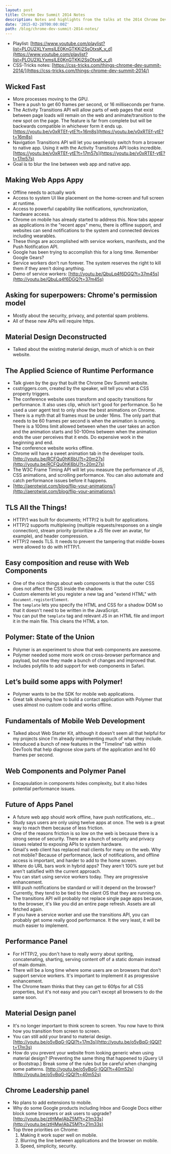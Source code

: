 ```yaml
---
layout: post
title: Chrome Dev Summit 2014 Notes
description: Notes and highlights from the talks at the 2014 Chrome Dev Summit.
date: '2015-02-28T00:00:00Z'
path: /blog/chrome-dev-summit-2014-notes/
---
```


* Playlist: [https://www.youtube.com/playlist?list=PLOU2XLYxmsILE0KnGTKKj2SsOtxsK_y_d](https://www.youtube.com/playlist?list=PLOU2XLYxmsILE0KnGTKKj2SsOtxsK_y_d)
* CSS-Tricks notes: [https://css-tricks.com/things-chrome-dev-summit-2014/](https://css-tricks.com/things-chrome-dev-summit-2014/)

## Wicked Fast
* More processes moving to the GPU.
* There a push to get 60 frames per second, or 16 milliseconds per frame.
* The Activity Transitions API will allow parts of web pages that exist between page loads will remain on the web and animate/transition to the new spot on the page. The feature is far from complete but will be backwards compatible in whichever form it ends up. [https://youtu.be/v0xRTEf-ytE?t=16m8s](https://youtu.be/v0xRTEf-ytE?t=16m8s)
* Navigation Transitions API will let you seamlessly switch from a browser to native app. Using it with the Activity Transitions API looks incredible. [https://youtu.be/v0xRTEf-ytE?t=17m57s](https://youtu.be/v0xRTEf-ytE?t=17m57s)
* Goal is to blur the line between web app and native app.

## Making Web Apps Appy
* Offline needs to actually work
* Access to system UI like placement on the home-screen and full screen at runtime.
* Access to powerful capability like notifications, synchronization, hardware access.
* Chrome on mobile has already started to address this. Now tabs appear as applications in the "recent apps" menu, there is offline support, and websites can send notifications to the system and connected devices including wearables.
* These things are accomplished with service workers, manifests, and the Push Notification API.
* Google has been trying to accomplish this for a long time. Remember Google Gears?
* Service workers don't run forever. The system reserves the right to kill them if they aren't doing anything.
* Demo of service workers: [http://youtu.be/QbuLq4f6DGQ?t=37m45s](http://youtu.be/QbuLq4f6DGQ?t=37m45s)

## Asking for superpowers: Chrome's permission model
* Mostly about the security, privacy, and potential spam problems.
* All of these new APIs will require https.

## Material Design Deconstructed
* Talked about the existing material design, much of which is on their website.

## The Applied Science of Runtime Performance
* Talk given by the guy that built the Chrome Dev Summit website.
* csstriggers.com, created by the speaker, will tell you what a CSS property triggers.
* The conference website uses transform and opacity transitions for performance. It also uses clip, which isn't good for performance. So he used a user agent test to only show the best animations on Chrome.
* There is a myth that all frames must be under 16ms. The only part that needs to be 60 frames per second is when the animation is running. There is a 100ms limit allowed between when the user takes an action and the animation starts and 50-100ms between when the animation ends the user perceives that it ends. Do expensive work in the beginning and end.
* The conference website works offline.
* Chrome will have a sweet animation tab in the developer tools. [http://youtu.be/RCFQu0hK6bU?t=20m27s](http://youtu.be/RCFQu0hK6bU?t=20m27s)
* The W3C Frame Timing API will let you measure the performance of JS, CSS animations, and scrolling performance. You can also automate and catch performance issues before it happens.
* [http://aerotwist.com/blog/flip-your-animations/](http://aerotwist.com/blog/flip-your-animations/)

## TLS All the Things!
* HTTP/1 was built for documents; HTTP/2 is built for applications.
* HTTP/2 supports multiplexing (multiple requests/responses on a single connection), stream priority (prioritize a JS file over an avatar, for example), and header compression.
* HTTP/2 needs TLS. It needs to prevent the tampering that middle-boxes were allowed to do with HTTP/1.

## Easy composition and reuse with Web Components
* One of the nice things about web components is that the outer CSS does not affect the CSS inside the shadow.
* Custom elements let you register a new tag and "extend HTML" with `document.registerElement`.
* The `template` lets you specify the HTML and CSS for a shadow DOM so that it doesn't need to be written in the JavaScript.
* You can put the `template` tag and relevant JS in an HTML file and import it in the main file. This cleans the HTML a ton.

## Polymer: State of the Union
* Polymer is an experiment to show that web components are awesome.
* Polymer needed some more work on cross-browser performance and payload, but now they made a bunch of changes and improved that.
* Includes polyfills to add support for web components in Safari.

## Let’s build some apps with Polymer!
* Polymer wants to be the SDK for mobile web applications.
* Great talk showing how to build a contact application with Polymer that uses almost no custom code and works offline.

## Fundamentals of Mobile Web Development
* Talked about Web Starter Kit, although it doesn't seem all that helpful for my projects since I'm already implementing much of what they include.
* Introduced a bunch of new features in the "Timeline" tab within DevTools that help diagnose slow parts of the application and hit 60 frames per second.

## Web Components and Polymer Panel
* Encapsulation in components hides complexity, but it also hides potential performance issues.

## Future of Apps Panel
* A future web app should work offline, have push notifications, etc...
* Study says users are only using twelve apps at once. The web is a great way to reach them because of less friction.
* One of the reasons friction is so low on the web is because there is a strong sense of security. There are a bunch of security and privacy issues related to exposing APIs to system hardware.
* Gmail's web client has replaced mail clients for many on the web. Why not mobile? Because of performance, lack of notifications, and offline access is important, and harder to add to the home screen.
* Where do URL bars work in hybrid apps? They aren't 100% sure yet but aren't satisfied with the current approach.
* You can start using service workers today. They are progressive enhancement.
* Will push notifications be standard or will it depend on the browser? Currently, they tend to be tied to the client OS that they are running on.
* The transitions API will probably not replace single page apps because, to the browser, it's like you did an entire page refresh. Assets are all fetched again.
* If you have a service worker and use the transitions API, you can probably get some really good performance. It the very least, it will be much easier to implement.

## Performance Panel
* For HTTP/2, you don't have to really worry about spriting, concatenating, sharting, serving content off of a static domain instead of main domain.
* There will be a long time where some users are on browsers that don't support service workers. It's important to implement it as progressive enhancement.
* The Chrome team thinks that they can get to 60fps for all CSS properties, but it's not easy and you can't except all browsers to do the same soon.

## Material Design panel
* It's no longer important to think screen to screen. You now have to think how you transition from screen to screen.
* You can still add your brand to material design. [http://youtu.be/o5vBqG-IQQI?t=17m3s](http://youtu.be/o5vBqG-IQQI?t=17m3s)
* How do you prevent your website from looking generic when using material design? (Preventing the same thing that happened to jQuery UI or Bootstrap.) Break some of the rules but be careful when changing some patterns. [http://youtu.be/o5vBqG-IQQI?t=40m52s](http://youtu.be/o5vBqG-IQQI?t=40m52s)

## Chrome Leadership panel
* No plans to add extensions to mobile.
* Why do some Google products including Inbox and Google Docs either block some browsers or ask users to upgrade? [http://youtu.be/ztHMwIAbZ5M?t=21m33s](http://youtu.be/ztHMwIAbZ5M?t=21m33s)
* Top three priorities on Chrome:
  1. Making it work super well on mobile.
  2. Blurring the line between applications and the browser on mobile.
  3. Speed, simplicity, security.
